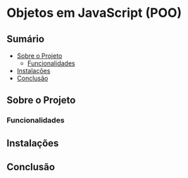# Objetos em JavaScript (POO)


## Sumário

- [Sobre o Projeto](#sobre-o-projeto)
  - [Funcionalidades](#funcionalidades)
- [Instalações](#instalacao)
- [Conclusão](#conclusão)

## Sobre o Projeto



### Funcionalidades



## Instalações



## Conclusão

